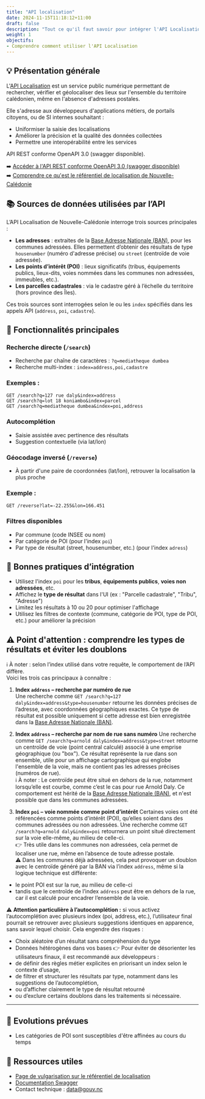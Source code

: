 ```yaml
---
title: "API localisation"
date: 2024-11-15T11:18:12+11:00
draft: false
description: "Tout ce qu'il faut savoir pour intégrer l'API Localisation dans vos systèmes"
weight: 1
objectifs:
- Comprendre comment utiliser l'API Localisation
---
```



## 💡 Présentation générale

L'[API Localisation](https://localisation.gouv.nc/api/openapi) est un service public numérique permettant de rechercher, vérifier et géolocaliser des lieux sur l'ensemble du territoire calédonien, même en l'absence d'adresses postales.

Elle s'adresse aux développeurs d'applications métiers, de portails citoyens, ou de SI internes souhaitant :
- Uniformiser la saisie des localisations
- Améliorer la précision et la qualité des données collectées
- Permettre une interopérabilité entre les services

API REST conforme OpenAPI 3.0 (swagger disponible).

➡️ [Accéder à l'API REST conforme OpenAPI 3.0 (swagger disponible)](https://localisation.gouv.nc/api/openapi)  
➡️ [Comprendre ce qu'est le référentiel de localisation de Nouvelle-Calédonie](https://guide.data.gouv.nc/open-data-public/donnees-a-forte-valeur/referentiel-de-localisation/)  


## 📚 Sources de données utilisées par l’API

L’API Localisation de Nouvelle-Calédonie interroge trois sources principales :

- **Les adresses** : extraites de la [Base Adresse Nationale (BAN)](https://adresse.data.gouv.fr/), pour les communes adressées. Elles permettent d’obtenir des résultats de type `housenumber` (numéro d'adresse précise) ou `street` (centroïde de voie adressée).
- **Les points d’intérêt (POI)** : lieux significatifs (tribus, équipements publics, lieux-dits, voies nommées dans les communes non adressées, immeubles, etc.).
- **Les parcelles cadastrales** : via le cadastre géré à l’échelle du territoire (hors province des Îles).

Ces trois sources sont interrogées selon le ou les `index` spécifiés dans les appels API (`address`, `poi`, `cadastre`).



## 🔢 Fonctionnalités principales

### Recherche directe (`/search`)

- Recherche par chaîne de caractères : `?q=mediatheque dumbea`
- Recherche multi-index : `index=address,poi,cadastre`

### Exemples :
`GET /search?q=127 rue daly&index=address`  
`GET /search?q=lot 18 koniambo&index=parcel`   
`GET /search?q=mediatheque dumbea&index=poi,address`  

### Autocomplétion

- Saisie assistée avec pertinence des résultats
- Suggestion contextuelle (via lat/lon)

### Géocodage inversé (`/reverse`)

- À partir d'une paire de coordonnées (lat/lon), retrouver la localisation la plus proche

### Exemple :
`GET /reverse?lat=-22.255&lon=166.451`  

### Filtres disponibles

- Par commune (code INSEE ou nom)
- Par catégorie de POI (pour l'index `poi`)
- Par type de résultat (street, housenumber, etc.) (pour l'index `adress`)


## 🥇 Bonnes pratiques d’intégration

- Utilisez l'index `poi` pour les **tribus**, **équipements publics**, **voies non adressées**, etc.
- Affichez le **type de résultat** dans l'UI (ex : "Parcelle cadastrale", "Tribu", "Adresse")
- Limitez les résultats à 10 ou 20 pour optimiser l'affichage
- Utilisez les filtres de contexte (commune, catégorie de POI, type de POI, etc.) pour améliorer la précision
  
## ⚠️ Point d'attention : comprendre les types de résultats et éviter les doublons

ℹ️ À noter : selon l’index utilisé dans votre requête, le comportement de l’API diffère.  
Voici les trois cas principaux à connaître :

1. **Index `address` – recherche par numéro de rue**  
Une recherche comme `GET /search?q=127 daly&index=address&type=housenumber` retourne les données précises de l’adresse, avec coordonnées géographiques exactes. Ce type de résultat est possible uniquement si cette adresse est bien enregistrée dans la [Base Adresse Nationale (BAN)](https://adresse.data.gouv.fr/).  

2. **Index `address` – recherche par nom de rue sans numéro**
Une recherche comme `GET /search?q=arnold daly&index=address&type=street` retourne un centroïde de voie (point central calculé) associé à une emprise géographique (ou "box"). Ce résultat représente la rue dans son ensemble, utile pour un affichage cartographique qui englobe l'ensemble de la voie, mais ne contient pas les adresses précises (numéros de rue).  
ℹ️ À noter : Le centroïde peut être situé en dehors de la rue, notamment lorsqu’elle est courbe, comme c’est le cas pour rue Arnold Daly. Ce comportement est hérité de la [Base Adresse Nationale (BAN)](https://adresse.data.gouv.fr/), et n'est possible que dans les communes adressées.

3. **Index `poi` – voie nommée comme point d’intérêt**
Certaines voies ont été référencées comme points d’intérêt (POI), qu’elles soient dans des communes adressées ou non adressées. Une recherche comme `GET /search?q=arnold daly&index=poi` retournera un point situé directement sur la voie elle-même, au milieu de celle-ci.  
👉 Très utile dans les communes non adressées, cela permet de localiser une rue, même en l’absence de toute adresse postale.  
⚠️ Dans les communes déjà adressées, cela peut provoquer un doublon avec le centroïde généré par la BAN via l’index `address`, même si la logique technique est différente:  
- le point POI est sur la rue, au milieu de celle-ci
- tandis que le centroïde de l’index `address` peut être en dehors de la rue, car il est calculé pour encadrer l’ensemble de la voie.
  
⚠️ **Attention particulière à l’autocomplétion :** si vous activez l’autocomplétion avec plusieurs index (poi, address, etc.), l’utilisateur final pourrait se retrouver avec plusieurs suggestions identiques en apparence, sans savoir lequel choisir. Cela engendre des risques :
- Choix aléatoire d’un résultat sans compréhension du type
- Données hétérogènes dans vos bases
👉 Pour éviter de désorienter les utilisateurs finaux, il est recommandé aux développeurs :
- de définir des règles métier explicites en priorisant un index selon le contexte d’usage,
- de filtrer et structurer les résultats par type, notamment dans les suggestions de l’autocomplétion,
- ou d’afficher clairement le type de résultat retourné
- ou d’exclure certains doublons dans les traitements si nécessaire.

---

## 🚧 Evolutions prévues
- Les catégories de POI sont susceptibles d'être affinées au cours du temps

## 🔗 Ressources utiles
- [Page de vulgarisation sur le référentiel de localisation](https://guide.data.gouv.nc/open-data-public/donnees-a-forte-valeur/referentiel-de-localisation/) 
- [Documentation Swagger](https://localisation.gouv.nc/api/openapi)
- Contact technique : data@gouv.nc
